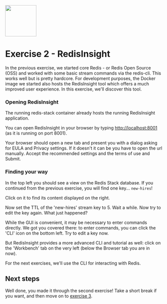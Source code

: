 <img src="../img/redis-logo-full-color-rgb.png" height=100/>

# Exercise 2 - RedisInsight

In the previous exercise, we started core Redis - or Redis Open Source (OSS) and worked with some basic stream commands via the redis-cli. This works well but is pretty hardcore. For development purposes, the Docker image we started also hosts the RedisInsight tool which offers a much improved user experience.
In this exercise, we'll discover this tool.

### Opening RedisInsight

The running redis-stack container already hosts the running RedisInsight application.

You can open RedisInsight in your browser by typing [http://localhost:8001](http://localhost:8001) (as it is running on port 8001).

Your browser should open a new tab and present you with a dialog asking for EULA and Privacy settings. If it doesn't it can be you have to open the url manually. Accept the recommended settings and the terms of use and Submit.

### Finding your way

In the top left you should see a view on the Redis Stack database. If you continued from the previous exercise, you will find one key... `new-hires`!

Click on it to find its content displayed on the right.

Now set the TTL of the 'new-hires' stream key to 5. Wait a while. Now try to edit the key again. What just happened?

While the GUI is convenient, it may be necessary to enter commands directly. We got you covered there: to enter commands, you can click the 'CLI' icon on the bottom left. Try to edit a key now.

But RedisInsight provides a more advanced CLI and tutorial as well: click on the 'Workbench' tab on the very left (below the Browser tab you are in now).

For the next exercises, we'll use the CLI for interacting with Redis.

## Next steps

Well done, you made it through the second exercise! Take a short break if you want, and then move on to [exercise 3](exercise-3-start.md).

